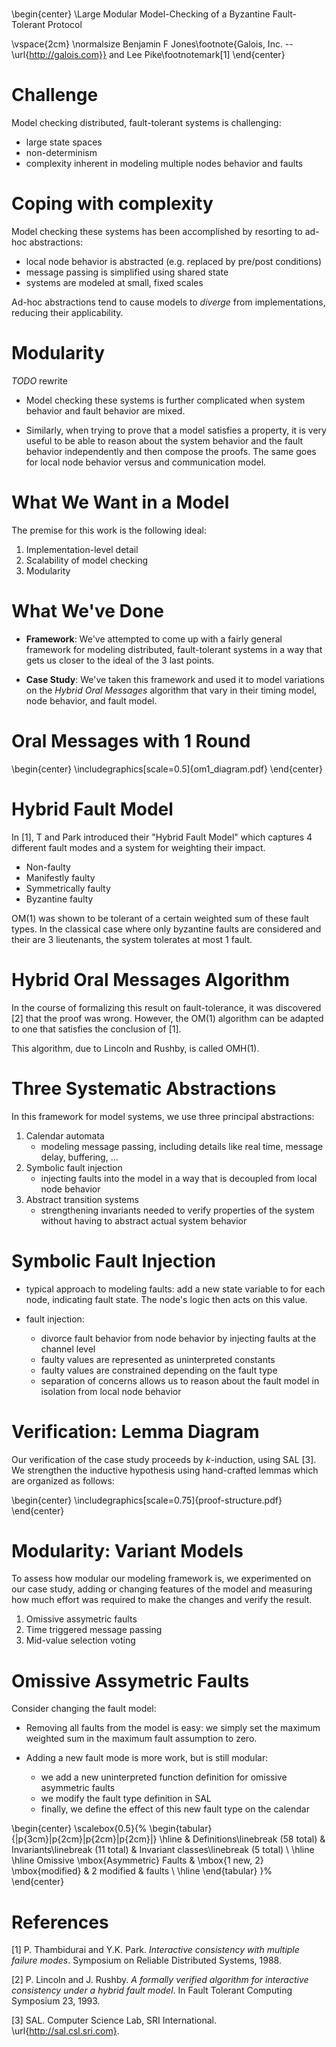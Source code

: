 #

\begin{center}
\Large
Modular Model-Checking of a Byzantine Fault-Tolerant Protocol

\vspace{2cm}
\normalsize
Benjamin F Jones\footnote{Galois, Inc. -- \url{http://galois.com}} and
Lee Pike\footnotemark[1]
\end{center}


# Challenge

Model checking distributed, fault-tolerant systems is challenging:

- large state spaces
- non-determinism
- complexity inherent in modeling multiple nodes behavior and faults


# Coping with complexity

Model checking these systems has been accomplished by resorting to ad-hoc
abstractions:

- local node behavior is abstracted (e.g. replaced by pre/post conditions)
- message passing is simplified using shared state
- systems are modeled at small, fixed scales

Ad-hoc abstractions tend to cause models to *diverge* from implementations,
reducing their applicability.


# Modularity

*TODO* rewrite

* Model checking these systems is further complicated when system behavior and
fault behavior are mixed.

* Similarly, when trying to prove that a model satisfies a property, it is very
useful to be able to reason about the system behavior and the fault behavior
independently and then compose the proofs. The same goes for local node
behavior versus and communication model.


# What We Want in a Model

The premise for this work is the following ideal:

1. Implementation-level detail
2. Scalability of model checking
3. Modularity


# What We've Done

* **Framework**: We've attempted to come up with a fairly general framework for modeling
distributed, fault-tolerant systems in a way that gets us closer to the ideal
of the 3 last points.

* **Case Study**: We've taken this framework and used it to model variations on the
  _Hybrid Oral Messages_ algorithm that vary in their timing model, node
  behavior, and fault model.


# Oral Messages with 1 Round

\begin{center}
\includegraphics[scale=0.5]{om1_diagram.pdf}
\end{center}


# Hybrid Fault Model

In [1], T and Park introduced their "Hybrid Fault Model" which captures
4 different fault modes and a system for weighting their impact.

* Non-faulty
* Manifestly faulty
* Symmetrically faulty
* Byzantine faulty

OM(1) was shown to be tolerant of a certain weighted sum of these fault types.
In the classical case where only byzantine faults are considered and their are
3 lieutenants, the system tolerates at most 1 fault.


# Hybrid Oral Messages Algorithm

In the course of formalizing this result on fault-tolerance, it was discovered
[2] that the proof was wrong. However, the OM(1) algorithm can be adapted
to one that satisfies the conclusion of [1].

This algorithm, due to Lincoln and Rushby, is called OMH(1).


# Three Systematic Abstractions

In this framework for model systems, we use three principal abstractions:

1. Calendar automata
    - modeling message passing, including details like
      real time, message delay, buffering, ...
2. Symbolic fault injection
    - injecting faults into the model in a way that is decoupled from local
      node behavior
3. Abstract transition systems
    - strengthening invariants needed to verify properties of the system
      without having to abstract actual system behavior


# Symbolic Fault Injection

* typical approach to modeling faults: add a new state variable to for each
node, indicating fault state. The node's logic then acts on this value.

* fault injection:
  - divorce fault behavior from node behavior by injecting faults at the
    channel level
  - faulty values are represented as uninterpreted constants
  - faulty values are constrained depending on the fault type
  - separation of concerns allows us to reason about the fault model in
    isolation from local node behavior


# Verification: Lemma Diagram

Our verification of the case study proceeds by $k$-induction, using SAL [3].
We strengthen the inductive hypothesis using hand-crafted lemmas which are
organized as follows:

\begin{center}
\includegraphics[scale=0.75]{proof-structure.pdf}
\end{center}


# Modularity: Variant Models

To assess how modular our modeling framework is, we experimented on our case
study, adding or changing features of the model and measuring how much effort
was required to make the changes and verify the result.

1. Omissive assymetric faults
2. Time triggered message passing
3. Mid-value selection voting


# Omissive Assymetric Faults

Consider changing the fault model:

* Removing all faults from the model is easy: we simply set the maximum
weighted sum in the maximum fault assumption to zero.

* Adding a new fault mode is more work, but is still modular:
  - we add a new uninterpreted function definition for omissive asymmetric
    faults
  - we modify the fault type definition in SAL
  - finally, we define the effect of this new fault type on the calendar

\begin{center}
  \scalebox{0.5}{%
  \begin{tabular}{|p{3cm}|p{2cm}|p{2cm}|p{2cm}|}
  \hline
                                  & Definitions\linebreak (58 total) & Invariants\linebreak (11 total) & Invariant classes\linebreak (5 total) \\
  \hline \hline
Omissive \mbox{Asymmetric} Faults       & \mbox{1 new, 2} \mbox{modified} & 2 modified & faults             \\
  \hline
  \end{tabular}
  }%
\end{center}


# References

[1] P. Thambidurai and Y.K. Park. _Interactive consistency with multiple failure modes_.
Symposium on Reliable Distributed Systems, 1988.

[2] P. Lincoln and J. Rushby. _A formally verified algorithm for interactive consistency under a hybrid fault model_. In Fault Tolerant
Computing Symposium 23, 1993.

[3] SAL. Computer Science Lab, SRI International.
\url{http://sal.csl.sri.com}.
